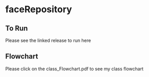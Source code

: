 # faceRepository
## To Run
Please see the linked release to run here
## Flowchart
Please click on the class_Flowchart.pdf to see my class flowchart
